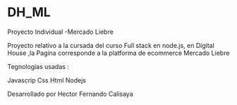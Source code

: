 # DH_ML

Proyecto Individual -Mercado Liebre

Proyecto relativo a la cursada del curso Full stack  en node.js,  en Digital House ,la  Pagina corresponde  a la platforma de ecommerce Mercado Liebre

Tegnologias usadas :

Javascrip 
Css
Html
Nodejs


Desarrollado por  Hector Fernando Calisaya
